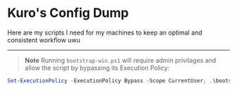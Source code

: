 # Kuro's Config Dump

Here are my scripts I need for my machines to keep an optimal and consistent workflow uwu

----

> **Note**
> Running `bootstrap-win.ps1` will require admin privilages and allow the script by
> bypassing its Execution Policy:

```powershell
Set-ExecutionPolicy -ExecutionPolicy Bypass -Scope CurrentUser; .\bootstrap.ps1
```
